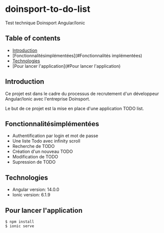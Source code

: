 # doinsport-to-do-list
Test technique Doinsport Angular/Ionic

## Table of contents
* [Introduction](#Introduction)
* [Fonctionnalitésimplémentées](#Fonctionnalités implémentées)
* [Technologies](#Technologies)
* [Pour lancer l'application](#Pour lancer l'application)

## Introduction
Ce projet est dans le cadre du processus de recrutement d'un développeur Angular/Ionic avec l'entreprise Doinsport.

Le but de ce projet est la mise en place d'une application TODO list.

## Fonctionnalitésimplémentées
- Authentification par login et mot de passe
- Une liste Todo avec infinity scroll
- Recherche de TODO
- Création d'un nouveau TODO
- Modification de TODO
- Supression de TODO
	
## Technologies
* Angular version: 14.0.0
* Ionic version: 6.1.9
	
## Pour lancer l'application
```
$ npm install
$ ionic serve
```
